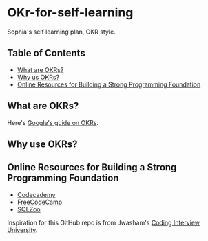 # OKr-for-self-learning
Sophia's self learning plan, OKR style. 


## Table of Contents
- [What are OKRs?](#what-are-OKRs?)
- [Why us OKRs?](#why-use-OKRs?)
- [Online Resources for Building a Strong Programming Foundation](#Online-Resources-for-Building-a-Strong-Programming-Foundation)



## What are OKRs?
Here's [Google's guide on OKRs](https://rework.withgoogle.com/guides/set-goals-with-okrs/steps/introduction/).

## Why use OKRs?


## Online Resources for Building a Strong Programming Foundation
- [Codecademy](https://www.codecademy.com/)
- [FreeCodeCamp](https://www.freecodecamp.org/)
- [SQLZoo](https://sqlzoo.net/)


Inspiration for this GitHub repo is from Jwasham's [Coding Interview University](https://github.com/jwasham/coding-interview-university).